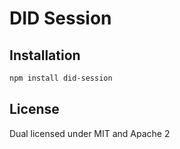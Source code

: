# DID Session

## Installation

```sh
npm install did-session
```

## License

Dual licensed under MIT and Apache 2
